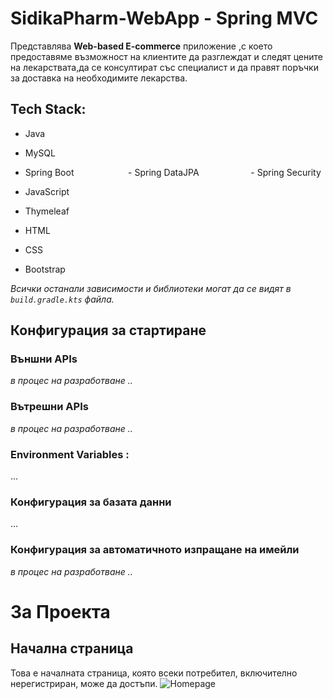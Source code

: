 # SidikaPharm-WebApp - Spring MVC
Представлява **Web-based E-commerce** приложение ,с което предоставяме възможност на клиентите да разглеждат и следят цените на лекарствата,да се консултират със специалист и да правят поръчки за доставка на необходимите лекарства.

## Tech Stack:
- Java
- MySQL
- Spring Boot &nbsp;&nbsp;&nbsp;&nbsp;&nbsp;&nbsp;&nbsp;&nbsp;&nbsp;&nbsp;&nbsp;&nbsp;&nbsp;&nbsp;&nbsp;&nbsp;&nbsp;&nbsp;&nbsp;&nbsp; - Spring DataJPA&nbsp;&nbsp;&nbsp;&nbsp;&nbsp;&nbsp;&nbsp;&nbsp;&nbsp;&nbsp;&nbsp;&nbsp;&nbsp;&nbsp;&nbsp;&nbsp;&nbsp;&nbsp;&nbsp;&nbsp; - Spring Security


- JavaScript
- Thymeleaf
- HTML
- CSS
- Bootstrap

  
*Всички останали зависимости и библиотеки могат да се видят в `build.gradle.kts` файла.*

## Конфигурация за стартиране
  ### Външни APIs
  *в процес на разработване ..*
  ### Вътрешни APIs
  *в процес на разработване ..*
  ### Environment Variables :
  ...
  ### Конфигурация за базата данни
  ...
  ### Конфигурация за автоматичното изпращане на имейли
  *в процес на разработване ..*
# За Проекта    

  ## Начална страница
  Това е началната страница, която всеки потребител, включително нерегистриран, може да достъпи.
![Homepage](images/readme/homepage.png)

